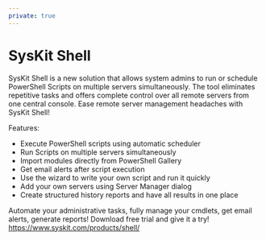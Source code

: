 ```yaml
---
private: true
---
```

# SysKit Shell

SysKit Shell is a new solution that allows system admins to run or schedule PowerShell Scripts on multiple servers simultaneously. The tool eliminates repetitive tasks and offers complete control over all remote servers from one central console. Ease remote server management headaches with SysKit Shell!

Features:
* Execute PowerShell scripts using automatic scheduler
* Run Scripts on multiple servers simultaneously
* Import modules directly from PowerShell Gallery
* Get email alerts after script execution
* Use the wizard to write your own script and run it quickly
* Add your own servers using Server Manager dialog
* Create structured history reports and have all results in one place

Automate your administrative tasks, fully manage your cmdlets, get email alerts, generate reports!
Download free trial and give it a try! https://www.syskit.com/products/shell/
